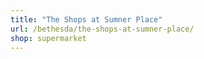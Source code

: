 ```yaml
---
title: "The Shops at Sumner Place"
url: /bethesda/the-shops-at-sumner-place/
shop: supermarket
---
```


